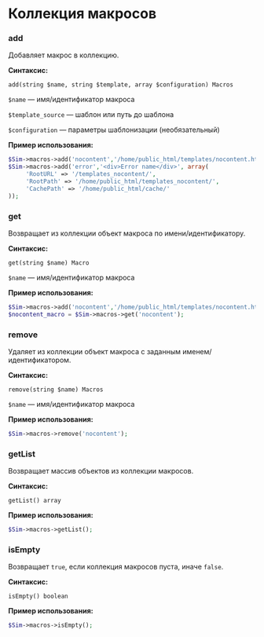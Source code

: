 # Коллекция макросов

### add

Добавляет макрос в коллекцию.

**Синтаксис:**

```text
add(string $name, string $template, array $configuration) Macros
```

`$name` — имя/идентификатор макроса

`$template_source` — шаблон или путь до шаблона

`$configuration` — параметры шаблонизации \(необязательный\)

**Пример использования:**

```php
$Sim->macros->add('nocontent','/home/public_html/templates/nocontent.html');
$Sim->macros->add('error','<div>Error name</div>', array(
     'RootURL' => '/templates_nocontent/',
     'RootPath' => '/home/public_html/templates_nocontent/',
     'CachePath' => '/home/public_html/cache/'
));
```

####  <a id="headline-81"></a>

### get

Возвращает из коллекции объект макроса по имени/идентификатору.

**Синтаксис:**

```text
get(string $name) Macro
```

`$name` — имя/идентификатор макроса

**Пример использования:**

```php
$Sim->macros->add('nocontent','/home/public_html/templates/nocontent.html');
$nocontent_macro = $Sim->macros->get('nocontent');
```

####  <a id="headline-82"></a>

### remove

Удаляет из коллекции объект макроса с заданным именем/идентификатором.

**Синтаксис:**

```text
remove(string $name) Macros
```

`$name` — имя/идентификатор макроса

**Пример использования:**

```php
$Sim->macros->remove('nocontent');
```

####  <a id="headline-83"></a>

### getList

Возвращает массив объектов из коллекции макросов.

**Синтаксис:**

```text
getList() array
```

**Пример использования:**

```php
$Sim->macros->getList();
```

####  <a id="headline-84"></a>

### isEmpty

Возвращает `true`, если коллекция макросов пуста, иначе `false`.

**Синтаксис:**

```text
isEmpty() boolean
```

**Пример использования:**

```php
$Sim->macros->isEmpty();
```



